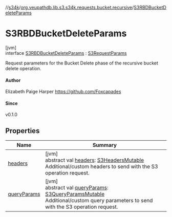 //[s34k](../../../index.md)/[org.veupathdb.lib.s3.s34k.requests.bucket.recursive](../index.md)/[S3RBDBucketDeleteParams](index.md)

# S3RBDBucketDeleteParams

[jvm]\
interface [S3RBDBucketDeleteParams](index.md) : [S3RequestParams](../../org.veupathdb.lib.s3.s34k.requests/-s3-request-params/index.md)

Request parameters for the Bucket Delete phase of the recursive bucket delete operation.

#### Author

Elizabeth Paige Harper https://github.com/Foxcapades

#### Since

v0.1.0

## Properties

| Name | Summary |
|---|---|
| [headers](../../org.veupathdb.lib.s3.s34k.requests/-s3-request-params/headers.md) | [jvm]<br>abstract val [headers](../../org.veupathdb.lib.s3.s34k.requests/-s3-request-params/headers.md): [S3HeadersMutable](../../org.veupathdb.lib.s3.s34k.fields.headers/-s3-headers-mutable/index.md)<br>Additional/custom headers to send with the S3 operation request. |
| [queryParams](../../org.veupathdb.lib.s3.s34k.requests/-s3-request-params/query-params.md) | [jvm]<br>abstract val [queryParams](../../org.veupathdb.lib.s3.s34k.requests/-s3-request-params/query-params.md): [S3QueryParamsMutable](../../org.veupathdb.lib.s3.s34k.fields.query_params/-s3-query-params-mutable/index.md)<br>Additional/custom query parameters to send with the S3 operation request. |
